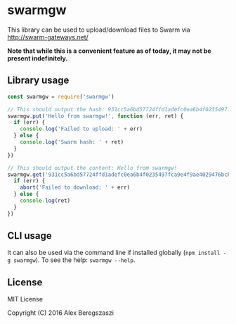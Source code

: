 # swarmgw

This library can be used to upload/download files to Swarm via http://swarm-gateways.net/

**Note that while this is a convenient feature as of today, it may not be present indefinitely.**

## Library usage

```js
const swarmgw = require('swarmgw')

// This should output the hash: 931cc5a6bd57724ffd1adefc0ea6b4f0235497fca9e4f9ae4029476bcb51a8c6
swarmgw.put('Hello from swarmgw!', function (err, ret) {
  if (err) {
    console.log('Failed to upload: ' + err)
  } else {
    console.log('Swarm hash: ' + ret)
  }
})

// This should output the content: Hello from swarmgw!
swarmgw.get('931cc5a6bd57724ffd1adefc0ea6b4f0235497fca9e4f9ae4029476bcb51a8c6', function (err, ret) {
  if (err) {
    abort('Failed to download: ' + err)
  } else {
    console.log(ret)
  }
})
```

## CLI usage

It can also be used via the command line if installed globally (`npm install -g swarmgw`). To see the help: `swarmgw --help`.

## License

MIT License

Copyright (C) 2016 Alex Beregszaszi

